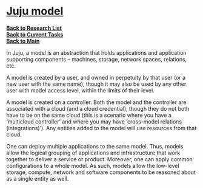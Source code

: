 # **[Juju model](https://canonical-juju.readthedocs-hosted.com/en/latest/user/reference/model/)**

**[Back to Research List](../../../../../research_list.md)**\
**[Back to Current Tasks](../../../../../../a_status/current_tasks.md)**\
**[Back to Main](../../../../../../README.md)**

In Juju, a model is an abstraction that holds applications and application supporting components – machines, storage, network spaces, relations, etc.

A model is created by a user, and owned in perpetuity by that user (or a new user with the same name), though it may also be used by any other user with model access level, within the limits of their level.

A model is created on a controller. Both the model and the controller are associated with a cloud (and a cloud credential), though they do not both have to be on the same cloud (this is a scenario where you have a ‘multicloud controller’ and where you may have ‘cross-model relations (integrations)’). Any entities added to the model will use resources from that cloud.

One can deploy multiple applications to the same model. Thus, models allow the logical grouping of applications and infrastructure that work together to deliver a service or product. Moreover, one can apply common configurations to a whole model. As such, models allow the low-level storage, compute, network and software components to be reasoned about as a single entity as well.
